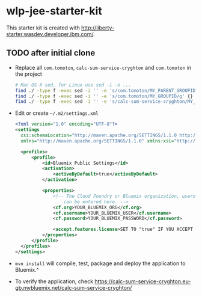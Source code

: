# wlp-jee-starter-kit

This starter kit is created with http://liberty-starter.wasdev.developer.ibm.com/.

## TODO after initial clone

* Replace all `com.tomoton`, `calc-sum-service-cryghton` and `com.tomoton` in the project

  ```bash
  # Mac OS X sed, for Linux use sed -i -e ...
  find ./ -type f -exec sed -i '' -e 's/com.tomoton/MY_PARENT_GROUPID/g' {} \;
  find ./ -type f -exec sed -i '' -e 's/com.tomoton/MY_GROUPID/g' {} \;
  find ./ -type f -exec sed -i '' -e 's/calc-sum-service-cryghton/MY_ARTIFACT_ID/g' {} \;
  ```

* Edit or create `~/.m2/settings.xml`

  ```xml
  <?xml version="1.0" encoding="UTF-8"?>
  <settings
  	xsi:schemaLocation="http://maven.apache.org/SETTINGS/1.1.0 http://maven.apache.org/xsd/settings-1.1.0.xsd"
  	xmlns="http://maven.apache.org/SETTINGS/1.1.0" xmlns:xsi="http://www.w3.org/2001/XMLSchema-instance">

  	<profiles>
  		<profile>
  			<id>Bluemix Public Settings</id>
  			<activation>
  				<activeByDefault>true</activeByDefault>
  			</activation>

  			<properties>
  				<!-- The Cloud Foundry or Bluemix organization, username and password
  					can be entered here. -->
  				<cf.org>YOUR_BLUEMIX_ORG</cf.org>
  				<cf.username>YOUR_BLUEMIX_USER</cf.username>
  				<cf.password>YOUR_BLUEMIX_PASSWORD</cf.password>

  				<accept.features.license>SET TO "true" IF YOU ACCEPT THE LICENSE</accept.features.license>
  			</properties>
  		</profile>
  	</profiles>
  </settings>
  ```

* `mvn install` will compile, test, package and deploy the application to Bluemix.^

* To verify the application, check https://calc-sum-service-cryghton.eu-gb.mybluemix.net/calc-sum-service-cryghton/
